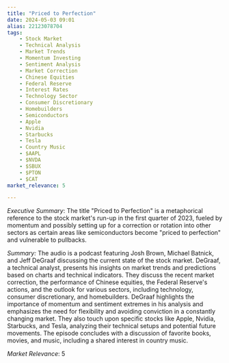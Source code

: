 ```yaml
---
title: "Priced to Perfection"
date: 2024-05-03 09:01
alias: 22123078704
tags:
    - Stock Market
    - Technical Analysis
    - Market Trends
    - Momentum Investing
    - Sentiment Analysis
    - Market Correction
    - Chinese Equities
    - Federal Reserve
    - Interest Rates
    - Technology Sector
    - Consumer Discretionary
    - Homebuilders
    - Semiconductors
    - Apple
    - Nvidia
    - Starbucks
    - Tesla
    - Country Music
    - $AAPL
    - $NVDA
    - $SBUX
    - $PTON
    - $CAT
market_relevance: 5

---
```

*Executive Summary*: The title "Priced to Perfection" is a metaphorical reference to the stock market's run-up in the first quarter of 2023, fueled by momentum and possibly setting up for a correction or rotation into other sectors as certain areas like semiconductors become "priced to perfection" and vulnerable to pullbacks.


*Summary:*
The audio is a podcast featuring Josh Brown, Michael Batnick, and Jeff DeGraaf discussing the current state of the stock market. DeGraaf, a technical analyst, presents his insights on market trends and predictions based on charts and technical indicators. They discuss the recent market correction, the performance of Chinese equities, the Federal Reserve's actions, and the outlook for various sectors, including technology, consumer discretionary, and homebuilders. DeGraaf highlights the importance of momentum and sentiment extremes in his analysis and emphasizes the need for flexibility and avoiding conviction in a constantly changing market. They also touch upon specific stocks like Apple, Nvidia, Starbucks, and Tesla, analyzing their technical setups and potential future movements. The episode concludes with a discussion of favorite books, movies, and music, including a shared interest in country music.



*Market Relevance*: 5
  